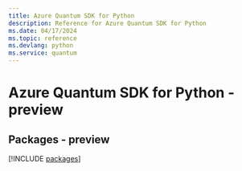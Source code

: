```yaml
---
title: Azure Quantum SDK for Python
description: Reference for Azure Quantum SDK for Python
ms.date: 04/17/2024
ms.topic: reference
ms.devlang: python
ms.service: quantum
---
```

# Azure Quantum SDK for Python - preview
## Packages - preview
[!INCLUDE [packages](quantum-index.md)]